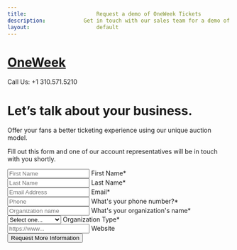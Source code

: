 ```yaml
---
title:						Request a demo of OneWeek Tickets
description:			Get in touch with our sales team for a demo of OneWeek Tickets
layout:						default
---
```


<div class="border-top border-primary border-top-4 fixed-top"></div>
<div class="min-vh-100 overflow-hidden">
  <div class="container-fluid pl-lg-0 pr-lg-0">
    <div class="row no-gutters">
      <div class="col-lg-6 col-md-12 col-12">
        <div class="p-xl-12 py-4 pr-xl-9 p-lg-8">
          <div class="d-flex justify-content-between mb-7 align-items-center">
            <a href="/">
              <h1 class="d-block text-black m-0 h3 font-weight-bolder">OneWeek</h1>
            </a>
            <span class="font-14 font-weight-bold text-dark">Call Us: +1 310.571.5210</span>
          </div>
          <div class="mb-10">
            <h1 class="display-4 mb-4">Let’s talk about your business.</h1>
            <p class="lead">
              Offer your fans a better ticketing experience using our unique auction model.
            </p>
            <p>
              Fill out this form and one of our account representatives will be in touch with you shortly.
            </p>
          </div>
          <div id="form">
            <form
              action="https://oneweektickets.us1.list-manage.com/subscribe/post?u=f0d949cdf0a6a387f7b55a173&amp;id=4f123ead61"
              method="post"
              id="mc-embedded-subscribe-form"
              name="mc-embedded-subscribe-form"
              class="row g-2"
              target="_blank"
              novalidate
            >
              <div class="form-floating mb-3 col-6">
                <input class="form-control" type="text" name="FNAME" id="mce-FNAME" placeholder="First Name" required="" />
                <label class="form-label" htmlFor="fname">First Name<span class="text-danger">*</span></label>
              </div>
              <div class="form-floating mb-3 col-6">
                <input class="form-control" type="text" name="LNAME" id="mce-LNAME" placeholder="Last Name" required="" />
                <label class="form-label" htmlFor="lname">Last Name<span class="text-danger">*</span></label>
              </div>
              <div class="form-floating mb-3">
                <input class="form-control" type="email" name="EMAIL" id="mce-EMAIL" placeholder="Email Address" required="" />
                <label class="form-label" htmlFor="email">Email<span class="text-danger">*</span></label>
              </div>
              <div class="form-floating mb-3">
                <input class="form-control" type="text" name="PHONE" id="mce-PHONE" placeholder="Phone" required="" />
                <label class="form-label" htmlFor="phone">What's your phone number?<span class="text-danger">*</span></label>
              </div>
              <div class="form-floating mb-3">
                <input class="form-control" type="text" name="ORGNAME" id="mce-ORGNAME" placeholder="Organization name" required="" />
                <label class="form-label" htmlFor="orgname">What's your organization's name<span class="text-danger">*</span></label>
              </div>
              <div class="form-floating mb-3">
                <select class="form-select" name="ORGTYPE" id="mce-ORGTYPE">
                  <option selected>Select one...</option>
                  <option defaultValue="Artist">Artist</option>
                  <option defaultValue="Venue">Venue</option>
                  <option defaultValue="Promoter">Promoter</option>
                  <option defaultValue="Agent / Manager">Agent / Manager</option>
                  <option defaultValue="Other">Other</option>
                </select>
                <label class="form-label" for="orgtype">Organization Type<span class="text-danger">*</span></label>
              </div>
              <div class="form-floating mb-3">
                <input class="form-control" type="url" name="MMERGE6" id="mce-MMERGE6" placeholder="https://www..." required="" />
                <label class="form-label" htmlFor="MMERGE6">Website</label>
              </div>
              <div id="mce-responses" class="clear">
                <div class="response" id="mce-error-response" style="display: none;" ></div>
                <div class="response" id="mce-success-response" style="display: none;" ></div>
              </div>
              <div style="position: absolute; left: -5000px;" aria-hidden="true">
                <input type="text" name="b_f0d949cdf0a6a387f7b55a173_4f123ead61" tabindex="-1" defaultValue="" />
              </div>
              <div class="form-floating mb-3 mt-2 d-grid">
                <button type="submit" class="btn btn-primary" defaultValue="Request a call" name="subscribe" id="mc-embedded-subscribe">
                  Request More Information
                </button>
              </div>
            </form>
          </div>
        </div>
      </div>
    </div>
    <div 
      class="col-lg-6 d-lg-flex align-items-center d-none d-md-none d-lg-block w-50 min-vh-100 position-fixed bg-cover" 
      style="background-image: url(../assets/images/hero-bg.jpeg); right: 0; top: 0"
    >
  </div>
</div>
